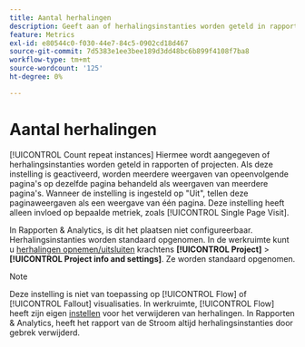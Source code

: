 ```yaml
---
title: Aantal herhalingen
description: Geeft aan of herhalingsinstanties worden geteld in rapporten.
feature: Metrics
exl-id: e80544c0-f030-44e7-84c5-0902cd18d467
source-git-commit: 7d5383e1ee3bee189d3dd48bc6b899f4108f7ba8
workflow-type: tm+mt
source-wordcount: '125'
ht-degree: 0%

---
```


# Aantal herhalingen

[!UICONTROL Count repeat instances] Hiermee wordt aangegeven of herhalingsinstanties worden geteld in rapporten of projecten. Als deze instelling is geactiveerd, worden meerdere weergaven van opeenvolgende pagina&#39;s op dezelfde pagina behandeld als weergaven van meerdere pagina&#39;s. Wanneer de instelling is ingesteld op &quot;Uit&quot;, tellen deze paginaweergaven als een weergave van één pagina. Deze instelling heeft alleen invloed op bepaalde metriek, zoals [!UICONTROL Single Page Visit].

In Rapporten &amp; Analytics, is dit het plaatsen niet configureerbaar. Herhalingsinstanties worden standaard opgenomen.
In de werkruimte kunt u [herhalingen opnemen/uitsluiten](/help/analyze/analysis-workspace/build-workspace-project/freeform-overview.md) krachtens **[!UICONTROL Project]** > **[!UICONTROL Project info and settings]**. Ze worden standaard opgenomen.

>[!NOTE]
>Deze instelling is niet van toepassing op [!UICONTROL Flow] of [!UICONTROL Fallout] visualisaties. In werkruimte, [!UICONTROL Flow] heeft zijn eigen [instellen](/help/analyze/analysis-workspace/visualizations/c-flow/flow-settings.md) voor het verwijderen van herhalingen. In Rapporten &amp; Analytics, heeft het rapport van de Stroom altijd herhalingsinstanties door gebrek verwijderd.
